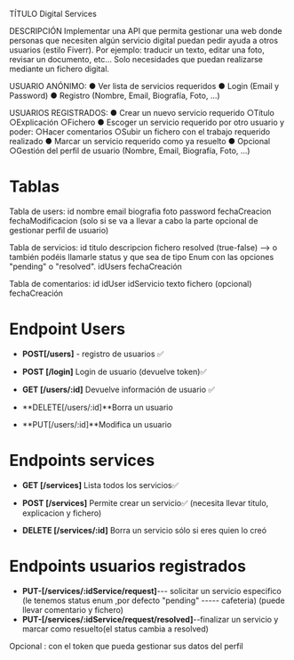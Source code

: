 TÍTULO
Digital Services

DESCRIPCIÓN
Implementar una API que permita gestionar una web donde personas que necesiten algún
servicio digital puedan pedir ayuda a otros usuarios (estilo Fiverr). Por ejemplo: traducir un
texto, editar una foto, revisar un documento, etc... Solo necesidades que puedan realizarse
mediante un fichero digital.

USUARIO ANÓNIMO:
● Ver lista de servicios requeridos
● Login (Email y Password)
● Registro (Nombre, Email, Biografía, Foto, ...)

USUARIOS REGISTRADOS:
● Crear un nuevo servicio requerido
○Título
○Explicación
○Fichero
● Escoger un servicio requerido por otro usuario y poder:
○Hacer comentarios
○Subir un fichero con el trabajo requerido realizado
● Marcar un servicio requerido como ya resuelto
● Opcional
○Gestión del perfil de usuario (Nombre, Email, Biografía, Foto, ...)

# Tablas

Tabla de users:
id
nombre
email
biografia
foto
password
fechaCreacion
fechaModificacion (solo si se va a llevar a cabo la parte opcional de gestionar perfil de usuario)

Tabla de servicios:
id
titulo
descripcion
fichero
resolved (true-false) --> o también podéis llamarle status y que sea de tipo Enum con las opciones "pending" o "resolved".
idUsers
fechaCreación

Tabla de comentarios:
id
idUser
idServicio
texto
fichero (opcional)
fechaCreación

# Endpoint Users

-   **POST[/users]** - registro de usuarios ✅
-   **POST [/login]** Login de usuario (devuelve token)✅
-   **GET [/users/:id]** Devuelve información de usuario ✅

-   **DELETE[/users/:id]**Borra un usuario
-   **PUT[/users/:id]**Modifica un usuario

# Endpoints services

-   **GET [/services]** Lista todos los servicios✅
-   **POST [/services]** Permite crear un servicio✅
    (necesita llevar titulo, explicacion y fichero)

-   **DELETE [/services/:id]** Borra un servicio sólo si eres quien lo creó

# Endpoints usuarios registrados

-   **PUT-[/services/:idService/request]**--- solicitar un servicio especifico
    (le tenemos status enum ,por defecto "pending" ----- cafeteria)
    (puede llevar comentario y fichero)
-   **PUT-[/services/:idService/request/resolved]**--finalizar un servicio y marcar como resuelto(el status cambia a resolved)

Opcional : con el token que pueda gestionar sus datos del perfil
